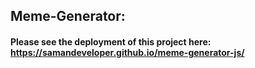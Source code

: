 ## Meme-Generator:
#### Please see the deployment of this project here: https://samandeveloper.github.io/meme-generator-js/
